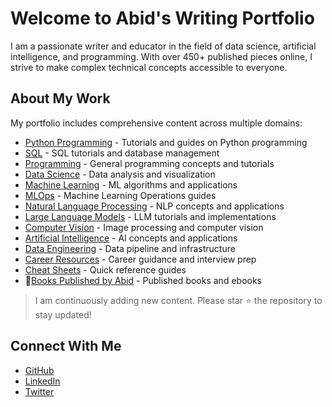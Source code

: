 # Welcome to Abid's Writing Portfolio

I am a passionate writer and educator in the field of data science, artificial intelligence, and programming. With over 450+ published pieces online, I strive to make complex technical concepts accessible to everyone.

## About My Work

My portfolio includes comprehensive content across multiple domains:

- [Python Programming](pages/python) - Tutorials and guides on Python programming
- [SQL](pages/sql) - SQL tutorials and database management
- [Programming](pages/programming) - General programming concepts and tutorials
- [Data Science](pages/data-science) - Data analysis and visualization
- [Machine Learning](pages/machine-learning) - ML algorithms and applications
- [MLOps](pages/machine-learning-operations) - Machine Learning Operations guides
- [Natural Language Processing](pages/natural-language-processing) - NLP concepts and applications
- [Large Language Models](pages/large-language-models) - LLM tutorials and implementations
- [Computer Vision](pages/computer-vision) - Image processing and computer vision
- [Artificial Intelligence](pages/artificial-intelligence) - AI concepts and applications 
- [Data Engineering](pages/data-engineering) - Data pipeline and infrastructure
- [Career Resources](pages/career-advice) - Career guidance and interview prep
- [Cheat Sheets](pages/cheat-sheets) - Quick reference guides
- 🌟[Books Published by Abid](pages/books-by-abid) - Published books and ebooks

> I am continuously adding new content. Please star ⭐ the repository to stay updated!

## Connect With Me

- [GitHub](https://github.com/yourusername)
- [LinkedIn](https://linkedin.com/in/yourusername)
- [Twitter](https://twitter.com/yourusername) 